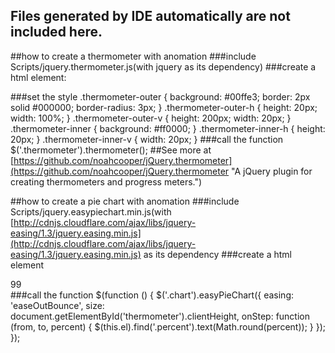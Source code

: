 Files generated by IDE automatically are not included here.
--

##how to create a thermometer with anomation
###include Scripts/jquery.thermometer.js(with jquery as its dependency)
###create a html element:
    <div class="thermometer" data-percent="77%>" data-orientation="vertical" id="thermometer">
        <div class="thermometer-outer thermometer-outer-v">
            <div class="thermometer-inner thermometer-inner-v"></div>
        </div>
    </div>
###set the style
        .thermometer-outer {
          background: #00ffe3;
          border: 2px solid #000000;
          border-radius: 3px;
        }
        .thermometer-outer-h {
          height: 20px;
          width: 100%;
        }
        .thermometer-outer-v {
          height: 200px;
          width: 20px;
        }
        .thermometer-inner {
          background: #ff0000;
        }
        .thermometer-inner-h {
          height: 20px;
        }
        .thermometer-inner-v {
          width: 20px;
        }
###call the function
    $('.thermometer').thermometer();
##See more at [https://github.com/noahcooper/jQuery.thermometer](https://github.com/noahcooper/jQuery.thermometer "A jQuery plugin for creating thermometers and progress meters.")

##how to create a pie chart with anomation
###include Scripts/jquery.easypiechart.min.js(with [http://cdnjs.cloudflare.com/ajax/libs/jquery-easing/1.3/jquery.easing.min.js](http://cdnjs.cloudflare.com/ajax/libs/jquery-easing/1.3/jquery.easing.min.js) as its dependency
###create a html element
            <div class="myHumidity" >
                <span class="chart" data-percent="99">
                    <span class="percent">99</span>
                </span>
            </div>
###call the function
    $(function () {
            $('.chart').easyPieChart({
                easing: 'easeOutBounce',
                size: document.getElementById('thermometer').clientHeight,
                onStep: function (from, to, percent) {
                    $(this.el).find('.percent').text(Math.round(percent));
                }
            });
        });